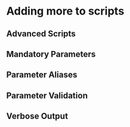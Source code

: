 # Adding more to scripts

## Advanced Scripts

## Mandatory Parameters

## Parameter Aliases

## Parameter Validation

## Verbose Output
